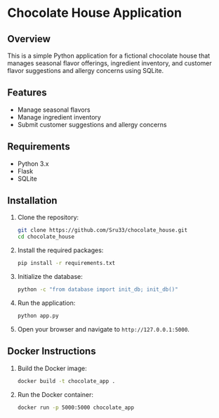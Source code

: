# Chocolate House Application

## Overview
This is a simple Python application for a fictional chocolate house that manages seasonal flavor offerings, ingredient inventory, and customer flavor suggestions and allergy concerns using SQLite.

## Features
- Manage seasonal flavors
- Manage ingredient inventory
- Submit customer suggestions and allergy concerns

## Requirements
- Python 3.x
- Flask
- SQLite

## Installation
1. Clone the repository:
   ```bash
   git clone https://github.com/Sru33/chocolate_house.git
   cd chocolate_house
   ```

2. Install the required packages:
   ```bash
   pip install -r requirements.txt
   ```

3. Initialize the database:
   ```bash
   python -c "from database import init_db; init_db()"
   ```

4. Run the application:
   ```bash
   python app.py
   ```

5. Open your browser and navigate to `http://127.0.0.1:5000`.

## Docker Instructions
1. Build the Docker image:
   ```bash
   docker build -t chocolate_app .
   ```

2. Run the Docker container:
   ```bash
   docker run -p 5000:5000 chocolate_app
   ```

